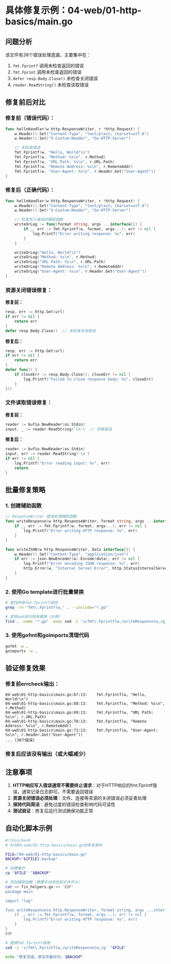 # 具体修复示例：04-web/01-http-basics/main.go

## 问题分析

该文件有38个错误处理遗漏，主要集中在：
1. `fmt.Fprintf` 调用未检查返回的错误
2. `fmt.Fprint` 调用未检查返回的错误
3. `defer resp.Body.Close()` 未检查关闭错误
4. `reader.ReadString()` 未检查读取错误

## 修复前后对比

### 修复前（错误代码）：
```go
func helloHandler(w http.ResponseWriter, r *http.Request) {
    w.Header().Set("Content-Type", "text/plain; charset=utf-8")
    w.Header().Set("X-Custom-Header", "Go-HTTP-Server")

    // 未检查错误
    fmt.Fprintf(w, "Hello, World!\n")
    fmt.Fprintf(w, "Method: %s\n", r.Method)
    fmt.Fprintf(w, "URL Path: %s\n", r.URL.Path)
    fmt.Fprintf(w, "Remote Address: %s\n", r.RemoteAddr)
    fmt.Fprintf(w, "User-Agent: %s\n", r.Header.Get("User-Agent"))
}
```

### 修复后（正确代码）：
```go
func helloHandler(w http.ResponseWriter, r *http.Request) {
    w.Header().Set("Content-Type", "text/plain; charset=utf-8")
    w.Header().Set("X-Custom-Header", "Go-HTTP-Server")

    // 检查写入错误的辅助函数
    writeOrLog := func(format string, args ...interface{}) {
        if _, err := fmt.Fprintf(w, format, args...); err != nil {
            log.Printf("Error writing response: %v", err)
        }
    }

    writeOrLog("Hello, World!\n")
    writeOrLog("Method: %s\n", r.Method)
    writeOrLog("URL Path: %s\n", r.URL.Path)
    writeOrLog("Remote Address: %s\n", r.RemoteAddr)
    writeOrLog("User-Agent: %s\n", r.Header.Get("User-Agent"))
}
```

### 资源关闭错误修复：

**修复前：**
```go
resp, err := http.Get(url)
if err != nil {
    return err
}
defer resp.Body.Close()  // 未检查关闭错误
```

**修复后：**
```go
resp, err := http.Get(url)
if err != nil {
    return err
}
defer func() {
    if closeErr := resp.Body.Close(); closeErr != nil {
        log.Printf("Failed to close response body: %v", closeErr)
    }
}()
```

### 文件读取错误修复：

**修复前：**
```go
reader := bufio.NewReader(os.Stdin)
input, _ := reader.ReadString('\n')  // 忽略错误
```

**修复后：**
```go
reader := bufio.NewReader(os.Stdin)
input, err := reader.ReadString('\n')
if err != nil {
    log.Printf("Error reading input: %v", err)
    return
}
```

## 批量修复策略

### 1. 创建辅助函数
```go
// ResponseWriter 错误处理辅助函数
func writeResponse(w http.ResponseWriter, format string, args ...interface{}) {
    if _, err := fmt.Fprintf(w, format, args...); err != nil {
        log.Printf("Error writing HTTP response: %v", err)
    }
}

func writeJSON(w http.ResponseWriter, data interface{}) {
    w.Header().Set("Content-Type", "application/json")
    if err := json.NewEncoder(w).Encode(data); err != nil {
        log.Printf("Error encoding JSON response: %v", err)
        http.Error(w, "Internal Server Error", http.StatusInternalServerError)
    }
}
```

### 2. 使用Go template进行批量替换
```bash
# 查找所有fmt.Fprintf调用
grep -rn "fmt\.Fprintf(w," . --include="*.go"

# 使用sed进行简单替换（示例）
find . -name "*.go" -exec sed -i 's/fmt\.Fprintf(w,/writeResponse(w,/g' {} \;
```

### 3. 使用gofmt和goimports清理代码
```bash
gofmt -w .
goimports -w .
```

## 验证修复效果

### 修复前errcheck输出：
```
04-web\01-http-basics\main.go:67:13:	fmt.Fprintf(w, "Hello, World!\n")
04-web\01-http-basics\main.go:68:13:	fmt.Fprintf(w, "Method: %s\n", r.Method)
04-web\01-http-basics\main.go:69:13:	fmt.Fprintf(w, "URL Path: %s\n", r.URL.Path)
04-web\01-http-basics\main.go:70:13:	fmt.Fprintf(w, "Remote Address: %s\n", r.RemoteAddr)
04-web\01-http-basics\main.go:71:13:	fmt.Fprintf(w, "User-Agent: %s\n", r.Header.Get("User-Agent"))
... (38个错误)
```

### 修复后应该没有输出（或大幅减少）

## 注意事项

1. **HTTP响应写入错误通常不需要终止请求**：对于HTTP响应的fmt.Fprintf错误，通常记录日志即可，不需要返回错误
2. **资源关闭错误必须处理**：文件、连接等资源的关闭错误必须妥善处理
3. **保持代码简洁**：避免过度的错误检查影响代码可读性
4. **测试验证**：修复后运行测试确保功能正常

## 自动化脚本示例

```bash
#!/bin/bash
# 针对04-web/01-http-basics/main.go的修复脚本

FILE="04-web/01-http-basics/main.go"
BACKUP="${FILE}.backup"

# 创建备份
cp "$FILE" "$BACKUP"

# 添加辅助函数（需要手动添加到文件开头）
cat >> fix_helpers.go << 'EOF'
package main

import "log"

func writeResponse(w http.ResponseWriter, format string, args ...interface{}) {
    if _, err := fmt.Fprintf(w, format, args...); err != nil {
        log.Printf("Error writing HTTP response: %v", err)
    }
}
EOF

# 替换fmt.Fprintf调用
sed -i 's/fmt\.Fprintf(w,/writeResponse(w,/g' "$FILE"

echo "修复完成，原文件备份为: $BACKUP"
```